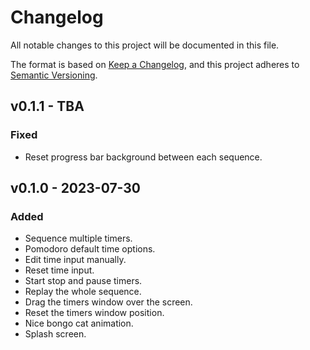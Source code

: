 # Changelog

All notable changes to this project will be documented in this file.

The format is based on [Keep a Changelog](https://keepachangelog.com/en/1.0.0/),
and this project adheres to [Semantic Versioning](https://semver.org/spec/v2.0.0.html).

## v0.1.1 - TBA

### Fixed

  - Reset progress bar background between each sequence.

## v0.1.0 - 2023-07-30

### Added

  - Sequence multiple timers.
  - Pomodoro default time options.
  - Edit time input manually.
  - Reset time input.
  - Start stop and pause timers.
  - Replay the whole sequence.
  - Drag the timers window over the screen.
  - Reset the timers window position.
  - Nice bongo cat animation.
  - Splash screen.
